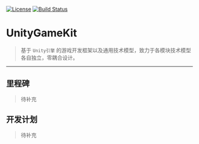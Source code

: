 [![License](http://img.shields.io/badge/Licence-MIT-brightgreen.svg)](LICENSE)
[![Build Status](https://www.travis-ci.org/Rootjhon/UnityGameKit.svg?branch=master)](https://www.travis-ci.org/Rootjhon/UnityGameKit)


# UnityGameKit

> 基于 `Unity引擎` 的游戏开发框架以及通用技术模型，致力于各模块技术模型各自独立，零耦合设计。


----

## 里程碑

> 待补充


## 开发计划

> 待补充

